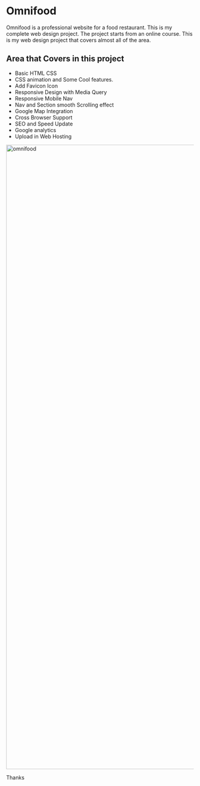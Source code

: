 # Omnifood
Omnifood is a professional website for a food restaurant. This is my complete web design project. The project starts from an online course.
This is my web design project that covers almost all of the area. 

## Area that Covers in this project
* Basic HTML CSS
* CSS animation and Some Cool features.
* Add Favicon Icon
* Responsive Design with Media Query
* Responsive Mobile Nav
* Nav and Section smooth Scrolling effect
* Google Map Integration
* Cross Browser Support 
* SEO and Speed Update
* Google analytics
* Upload in Web Hosting 

<img width="1679" alt="omnifood" src="https://github.com/emranweb/omnifood/assets/5980298/c28b7743-6f8f-4abd-a401-a8b9d38fee37">


Thanks

